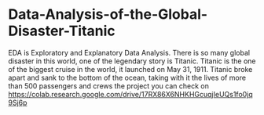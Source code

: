 # Data-Analysis-of-the-Global-Disaster-Titanic
EDA is Exploratory and Explanatory Data Analysis. There is so many global disaster in this world, one of the legendary story is Titanic. Titanic is the one of the biggest cruise in the world, it launched on May 31, 1911. Titanic broke apart and sank to the bottom of the ocean, taking with it the lives of more than 500 passengers and crews
the project you can check on https://colab.research.google.com/drive/17RX86X6NHKHGcuqjIeUQs1fo0jq9Sj6p
